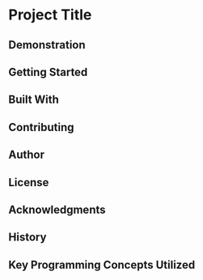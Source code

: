 # Project Title


## Demonstration


## Getting Started


## Built With


## Contributing


## Author


## License


## Acknowledgments


## History


## Key Programming Concepts Utilized


